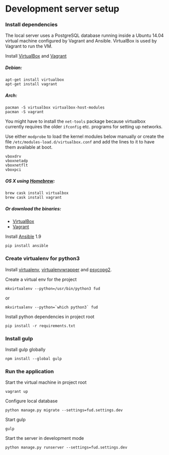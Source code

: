 Development server setup
========================

### Install dependencies

The local server uses a PostgreSQL database running inside a Ubuntu 14.04 virtual machine
configured by Vagrant and Ansible. VirtualBox is used by Vagrant to run the VM.

Install [VirtualBox](https://www.virtualbox.org/) and [Vagrant](https://www.vagrantup.com/)

##### Debian:
```
apt-get install virtualbox
apt-get install vagrant
```

##### Arch:
```
pacman -S virtualbox virtualbox-host-modules
pacman -S vagrant
```

You might have to install the `net-tools` package because virtualbox currently requires the older `ifconfig` etc. programs for setting up networks.

Use either `modprobe` to load the kernel modules below manually or create the file `/etc/modules-load.d/virtualbox.conf` and add the lines to it to have them available at boot.
```
vboxdrv
vboxnetadp
vboxnetflt
vboxpci
```

##### OS X using [Homebrew](http://brew.sh/):
```
brew cask install virtualbox
brew cask install vagrant
```

##### Or download the binaries:
* [VirtualBox](https://www.virtualbox.org/wiki/Downloads)
* [Vagrant](https://www.vagrantup.com/downloads.html)

Install [Ansible](https://github.com/ansible/ansible) 1.9

    pip install ansible

### Create virtualenv for python3

Install [virtualenv](https://virtualenv.pypa.io/en/latest/installation.html), [virtualenvwrapper](http://virtualenvwrapper.readthedocs.org/en/latest/install.html#basic-installation) and [psycopg2](http://initd.org/psycopg/docs/install.html).

Create a virtual env for the project

    mkvirtualenv --python=/usr/bin/python3 fud

or

    mkvirtualenv --python=`which python3` fud

Install python dependencies in project root

    pip install -r requirements.txt

### Install gulp

Install gulp globally

    npm install --global gulp

### Run the application

Start the virtual machine in project root

    vagrant up

Configure local database

    python manage.py migrate --settings=fud.settings.dev

Start gulp

    gulp

Start the server in development mode

    python manage.py runserver --settings=fud.settings.dev

